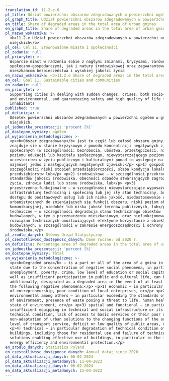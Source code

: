 ```yaml
---
translation_id: 11-2-e-0
pl_title: Udział powierzchni obszarów zdegradowanych w powierzchni ogółem gmin miejskich
pl_graph_title: Udział powierzchni obszarów zdegradowanych w powierzchni ogółem gmin miejskich
en_title: Share of degraded areas in the total area of urban gminas
en_graph_title: Share of degraded areas in the total area of urban gminas
pl_nazwa_wskaznika: >-
  <b>11.2.e Udział powierzchni obszarów zdegradowanych w powierzchni ogółem gmin
  miejskich</b>
pl_cel: Cel 11. Zrównoważone miasta i społeczności
pl_zadanie: null
pl_priorytet: >-
  Wsparcie miast w radzeniu sobie z nagłymi zmianami, kryzysami, zarówno
  społeczno-gospodarczymi, jak i natury środowiskowej oraz zagwarantowanie
  mieszkańcom bezpieczeństwa i wysokiej jakości życia
en_nazwa_wskaznika: <b>11.2.e Share of degraded areas in the total area of urban gminas</b>
en_cel: Goal 11. Sustainable cities and communities
en_zadanie: null
en_priorytet: >-
  Supporting cities in dealing with sudden changes, crises, both socio-economic
  and environmental, and guaranteeing safety and high quality of life for
  inhabitants
published: true
pl_definicja: >-
  Odsetek powierzchni obszarów zdegradowanych w powierzchni ogółem w gminach
  miejskich.
pl_jednostka_prezentacji: 'procent [%]'
pl_dostepne_wymiary: ogółem
pl_wyjasnienia_metodologiczne: >-
  <p><b>Obszar zdegradowany</b> jest to część lub całość obszaru gminy, który
  znajduje się w stanie kryzysowym z powodu koncentracji negatywnych zjawisk
  społecznych (w szczególności: bezrobocia, ubóstwa, przestępczości, niskiego
  poziomu edukacji lub kapitału społecznego, niewystarczającego poziomu
  uczestnictwa w życiu publicznym i kulturalnym) ponad to występuje na nim co
  najmniej jedno z następujących negatywnych zjawisk:</p> <p>1) gospodarcze – w
  szczególności niski stopień przedsiębiorczości, słaba kondycja lokalnych
  przedsiębiorstw lub</p> <p>2) środowiskowe – w szczególności przekroczenie
  standardów jakości środowiska, obecności odpadów stwarzających zagrożenie dla
  życia, zdrowia ludzi lub stanu środowiska, lub</p> <p>3)
  przestrzenno-funkcjonalne – w szczególności niewystarczające wyposażenie w
  infrastrukturę techniczną i społeczną lub jej zły stan techniczny, brak
  dostępu do podstawowych usług lub ich niska jakość, niedostosowanie rozwiązań
  urbanistycznych do zmieniających się funkcji obszaru, niski poziom obsługi
  komunikacyjnej, niedobór lub niska jakość terenów publicznych, lub</p> <p>4)
  techniczne – w szczególności degradacja stanu technicznego obiektów
  budowlanych, w tym o przeznaczeniu mieszkaniowym, oraz niefunkcjonowanie
  rozwiązań technicznych umożliwiających efektywne korzystanie z obiektów
  budowlanych, w szczególności w zakresie energooszczędności i ochrony
  środowiska.</p>
pl_zrodlo_danych: Główny Urząd Statystyczny
pl_czestotliwosc_dostępnosc_danych: Dane roczne; od 2020 r.
en_definicja: Percentage area of degraded areas in the total area of urban gminas
en_jednostka_prezentacji: 'percent [%]'
en_dostepne_wymiary: Total
en_wyjasnienia_metodologiczne: >-
  <p><b>Degraded area</b> – is a part or all of the area of a gmina in crisis
  state due to the concentration of negative social phenomena, in particular
  unemployment, poverty, crime, low level of education or social capital, as
  well as insufficient participation in public and cultural life, can be,
  additionally, designated as a degraded area in the event of at least one of
  the following negative phenomena:</p> <p>1) economic – in particular low level
  of entrepreneurship, poor condition of local enterprises, or</p> <p>2)
  environmental among others – in particular exceeding the standards of quality
  of environment, presence of waste posing a threat to life, human health or the
  state of environment, or</p> <p>3) spatial and functional – in particular
  insufficient equipping in technical and social infrastructure or its poor
  technical condition, lack of access to basic services or their poor quality,
  non-adaptation of urban solutions to the changing functions of the area, low
  level of transport service, deficit or low quality of public areas, or</p>
  <p>4) technical – in particular degradation of technical condition of
  buildings, including those for residental use and failure of technical
  solutions enabling effective use of buildings, in particular in the field of
  energy efficiency and environmental protection.</p>
en_zrodlo_danych: Statistics Poland
en_czestotliwosc_dostępnosc_danych: Annual data; since 2020
pl_data_aktualizacji_danych: 06-02-2024
pl_data_aktualizacji_metadanych: 11-04-2023
en_data_aktualizacji_danych: 06-02-2024
en_data_aktualizacji_metadanych: 11-04-2023
---
```


